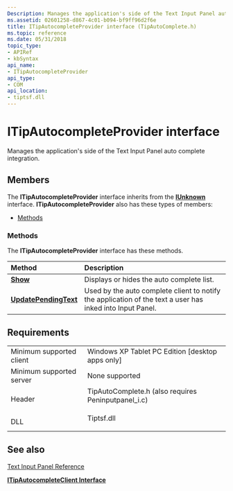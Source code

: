 ```yaml
---
Description: Manages the application's side of the Text Input Panel auto complete integration.
ms.assetid: 02601258-d867-4c01-b094-bf9ff96d2f6e
title: ITipAutocompleteProvider interface (TipAutoComplete.h)
ms.topic: reference
ms.date: 05/31/2018
topic_type: 
- APIRef
- kbSyntax
api_name: 
- ITipAutocompleteProvider
api_type: 
- COM
api_location: 
- tiptsf.dll
---
```


# ITipAutocompleteProvider interface

Manages the application's side of the Text Input Panel auto complete integration.

## Members

The **ITipAutocompleteProvider** interface inherits from the [**IUnknown**](https://docs.microsoft.com/windows/desktop/api/unknwn/nn-unknwn-iunknown) interface. **ITipAutocompleteProvider** also has these types of members:

-   [Methods](#methods)

### Methods

The **ITipAutocompleteProvider** interface has these methods.



| Method                                                                  | Description                                                                                                          |
|:------------------------------------------------------------------------|:---------------------------------------------------------------------------------------------------------------------|
| [**Show**](itipautocompleteprovider-show.md)                           | Displays or hides the auto complete list.<br/>                                                                 |
| [**UpdatePendingText**](itipautocompleteprovider-updatependingtext.md) | Used by the auto complete client to notify the application of the text a user has inked into Input Panel.<br/> |



 

## Requirements



|                                     |                                                                                                                                 |
|-------------------------------------|---------------------------------------------------------------------------------------------------------------------------------|
| Minimum supported client<br/> | Windows XP Tablet PC Edition \[desktop apps only\]<br/>                                                                   |
| Minimum supported server<br/> | None supported<br/>                                                                                                       |
| Header<br/>                   | <dl> <dt>TipAutoComplete.h (also requires Peninputpanel\_i.c)</dt> </dl> |
| DLL<br/>                      | <dl> <dt>Tiptsf.dll</dt> </dl>                                           |



## See also

<dl> <dt>

[Text Input Panel Reference](text-input-panel-reference.md)
</dt> <dt>

[**ITipAutocompleteClient Interface**](itipautocompleteclient.md)
</dt> </dl>

 

 




